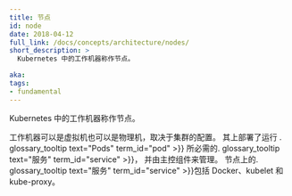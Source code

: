 ```yaml
---
title: 节点
id: node
date: 2018-04-12
full_link: /docs/concepts/architecture/nodes/
short_description: >
  Kubernetes 中的工作机器称作节点。

aka: 
tags:
- fundamental
---
```


<!--
title: Node
id: node
date: 2018-04-12
full_link: /docs/concepts/architecture/nodes/
short_description: >
  A node is a worker machine in Kubernetes.

aka: 
tags:
- fundamental
-->

<!--
  A node is a worker machine in Kubernetes.
-->

Kubernetes 中的工作机器称作节点。

<!--more--> 

<!--
A worker machine may be a VM or physical machine, depending on the cluster. It has the . glossary_tooltip text="Services" term_id="service" >}} necessary to run . glossary_tooltip text="Pods" term_id="pod" >}} and is managed by the master components. The . glossary_tooltip text="Services" term_id="service" >}} on a node include Docker, kubelet and kube-proxy.
-->

工作机器可以是虚拟机也可以是物理机，取决于集群的配置。
其上部署了运行 . glossary_tooltip text="Pods" term_id="pod" >}} 所必需的. glossary_tooltip text="服务" term_id="service" >}}，
并由主控组件来管理。
节点上的. glossary_tooltip text="服务" term_id="service" >}}包括 Docker、kubelet 和 kube-proxy。


